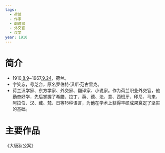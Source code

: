 ```yaml
---
tags:
  - 荷兰
  - 作家
  - 翻译家
  - 外交官
  - 汉学
year: 1910
---
```

# 简介

- 1910[.8.9](2024-08-09.md)~1967[.9.24](2024-09-24.md)，荷兰。
- 字笑忘，号芝台，原名罗伯特·汉斯·范古里克。
- 荷兰汉学家、东方学家、外交家、翻译家、小说家。作为荷兰职业外交官，他勤奋好学，先后掌握了希腊、拉丁、英、德、法、意、西班牙、印尼、马来、阿拉伯、汉、藏、梵、日等15种语言，为他在学术上获得丰硕成果奠定了坚实的基础。
# 主要作品

《大唐狄公案》
